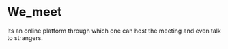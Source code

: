 # We_meet
Its an online platform through which one can host the meeting and even talk to strangers. 
